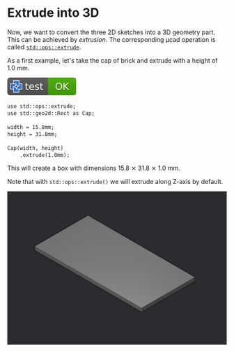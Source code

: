 # Extrude into 3D

Now, we want to convert the three 2D sketches into a 3D geometry part.
This can be achieved by *extrusion*.
The corresponding µcad operation is called [`std::ops::extrude`](../libs/std/ops/extrude.md).

As a first example, let's take the cap of brick and extrude with a height of 1.0 mm.

[![test](.test/extrude_cap.svg)](.test/extrude_cap.log)

```µcad,extrude_cap
use std::ops::extrude;
use std::geo2d::Rect as Cap;

width = 15.8mm;
height = 31.8mm;

Cap(width, height)
    .extrude(1.0mm);
```

This will create a box with dimensions 15.8 ⨯ 31.8 ⨯ 1.0 mm.

Note that with `std::ops::extrude()` we will extrude along Z-axis by default.

![Picture](extrude_cap-out.png)
